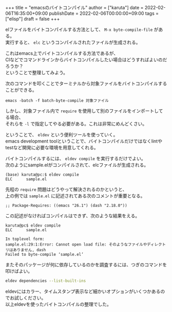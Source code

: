 +++
title = "emacsのバイトコンパイル"
author = ["karuta"]
date = 2022-02-06T16:35:00+09:00
publishDate = 2022-02-06T00:00:00+09:00
tags = ["elisp"]
draft = false
+++

elファイルをバイトコンパイルする方法として、 `M-x byte-compile-file` がある。 <br/>
実行すると、 `elc` というコンパイルされたファイルが生成される。 <br/>

これはemacs上でバイトコンパイルする方法であるが、 <br/>
CIなどでコマンドラインからバイトコンパイルしたい場合はどうすればよいのだろうか？ <br/>
ということで整理してみよう。 <br/>

<!--more-->  

次のコマンドを叩くことでターミナルから対象ファイルをバイトコンパイルすることができる。 <br/>

```elisp
emacs -batch -f batch-byte-compile 対象ファイル 
```

しかし、対象ファイル内で `require` を使用して別のファイルをインポートしてる場合、 <br/>
それらを `-l` で指定してやる必要がある。これは非常にめんどくさい。 <br/>

ということで、 `eldev` という便利ツールを使っていく。 <br/>
emacs development toolということで、バイトコンパイルだけではなくlintやtestなど開発に必要な環境を用意してくれる。 <br/>

バイトコンパイルするには、 `eldev compile` を実行するだけでよい。 <br/>
次のようにsample.elがコンパイルされて、elcファイルが生成される。 <br/>

```
(base) karuta@pc:$ eldev compile
ELC      sample.el
```

先程の `require` 問題はどうやって解決されるのかというと、 <br/>
上の例では `sample.el` に記述されてある次のコメントが重要となる。 <br/>

```elisp
;; Package-Requires: ((emacs "26.1") (dash "2.18.0"))
```

この記述がなければコンパイルはできず、次のような結果をえる。 <br/>

```
karuta@pc$ eldev compile
ELC      sample.el

In toplevel form:
sample.el:29:1:Error: Cannot open load file: そのようなファイルやディレクトリはありません, dash
Failed to byte-compile ‘sample.el’
```

またそのパッケージが何に依存しているのかを調査するには、つぎのコマンドを叩けばよい。 <br/>

```sh
eldev dependencies --list-built-ins
```

eldevにはカラー、タイムスタンプ表示など細かいオプションがいくつかあるのでお試しください。 <br/>
以上eldevを使ったバイトコンパイルの整理でした。 <br/>
